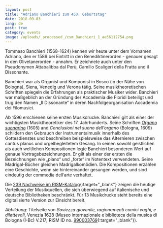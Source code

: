```yaml
---
layout: post
title: "Adriano Banchieri zum 450. Geburtstag"
date: 2018-09-03
lang: de
post: true
category: events
image: /uploads/_processed_/csm_Banchieri_1_ae56112754.png
---
```



Tommaso Banchieri (1568-1624) kennen wir heute unter dem Vornamen Adriano, den er 1589 bei Eintritt in den Benediktinerorden - genauer gesagt in den Olivetanerorden - annahm. Er zeichnete auch unter den Pseudonymen Attabalibba dal Perù, Camillo Scaligeri della Fratta und il Dissonante.

Banchieri war als Organist und Komponist in Bosco (in der Nähe von Bologna), Siena, Venedig und Verona tätig. Seine musiktheoretischen Schriften spiegeln die Erfahrungen als praktischer Musiker wider. Banchieri war maßgeblich an der Gründung der Accademia die Floridi beteiligt und trug den Namen „Il Dissonante“ in deren Nachfolgeorganisation Accademia dei Filomusici.

Ab 1596 erschienen seine ersten Musikdrucke. Banchieri gilt als einer der wichtigsten Musiktheoretiker des 17. Jahrhunderts. Seine Schriften [_Organo suonarino_](https://opac.rism.info/search?id=00000990003777&View=rism) (1605) and _Conclusioni nel suono dell'organo_ (Bologna, 1609) schildern den Gebrauch der Instrumentalmusik innerhalb des Gottesdienstes und beschreiben beispielsweise das Alternieren zwischen cantus planus und orgelbegleitetem Gesang. In seinen sowohl geistlichen als auch weltlichen Kompositionen legte Banchieri besonderen Wert auf genaue Vortragsbezeichnungen. Er gilt als einer der ersten die Bezeichnungen wie „piano“ und „forte“ im Notentext verwendeten. Seine Madrigal-Bücher gleichen Madrigalkomödien. Die Kompositionen erzählen eine Geschichte, wenn sie hintereinander gesungen werden, und sind eindeutig der commedia dell‘arte verhaftet.

Die [239 Nachweise im RISM-Katalog](https://opac.rism.info/search?View=rism&author=Banchieri+Adriano){:target="_blank"} zeigen die heutige Verteilung der Musikquellen, die sich überwiegend auf italienische und deutsche Bibliotheken beschränkt. Für 13 Musikdrucke steht bereits eine digitalisierte Version zur Einsicht bereit.

_Abbildung_: Titelseite von _Saviezza giovenile, ragionamenti comici vaghi, e dilettevoli_, Venezia 1628 (Museo internazionale e biblioteca della musica di Bologna (I-Bc) V.217; RISM ID no. [990003769](https://opac.rism.info/search?id=00000990003769&View=rism){:target="_blank"}).



<script type="text/javascript">var switchTo5x=true;</script><script type="text/javascript" src="http://w.sharethis.com/button/buttons.js"></script><script type="text/javascript">stLight.options({publisher: "9b601438-1ce1-49d8-bfd7-9cff5df54c17", doNotHash: false, doNotCopy: false, hashAddressBar: false});</script>